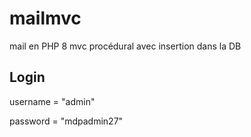 # mailmvc
mail en PHP 8 mvc procédural avec insertion dans la DB

## Login

username = "admin"

password = "mdpadmin27"